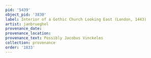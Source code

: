 ```yaml
---
pid: '5439'
object_pid: '3830'
label: Interior of a Gothic Church Looking East (London, 1443)
artist: janbrueghel
provenance_date:
provenance_location:
provenance_text: Possibly Jacobus Vinckeles
collection: provenance
order: '1833'
---
```

